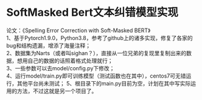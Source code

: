 # SoftMasked Bert文本纠错模型实现  
论文：《Spelling Error Correction with Soft-Masked BERT》  
1、基于Pytorch1.9.0，Python3.8，参考了github上的诸多实现，修复了各家的bug和结构遗漏，增添了海量注释；  
2、数据集为Narts（或者叫sighan？），直接从一位兄弟的复现里复制出来的数据，想用自己的数据的话照着格式处理就行；   
3、一些参数可以去model/config.py下修改；  
4、运行model/train.py即可训练模型（测试函数也在其中），centos7可无错运行，其他平台尚未测试；
5、根目录下的main.py目前为空，计划在其中写实际运用的方法，不过这就是另一个项目了。




